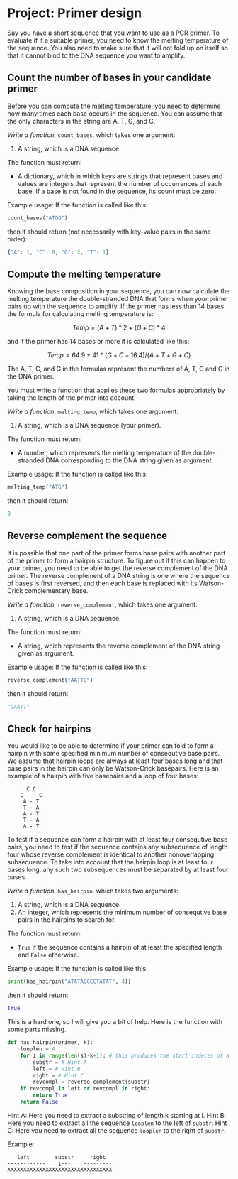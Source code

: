 

# Project: Primer design

Say you have a short sequence that you want to use as a PCR primer. To evaluate if it a suitable primer, you need to know the melting temperature of the sequence. You also need to make sure that it will not fold up on itself so that it cannot bind to the DNA sequence you want to amplify.

## Count the number of bases in your candidate primer

Before you can compute the melting temperature, you need to determine how many times each base occurs in the sequence. You can assume that the only characters in the string are A, T, G, and C.

*Write a function*, `count_bases`, which takes one argument:

1. A string, which is a DNA sequence.

The function must return:

* A dictionary, which in which keys are strings that represent bases and values are integers that represent the number of occurrences of each base. If a base is not found in the sequence, its count must be zero.

Example usage: If the function is called like this:

```python
count_bases("ATGG")
```

then it should return (not necessarily with key-value pairs in the same order):

```python
{"A": 1, "C": 0, "G": 2, "T": 1}
```

## Compute the melting temperature

Knowing the base composition in your sequence, you can now calculate the melting temperature the double-stranded DNA that forms when your primer pairs up with the sequence to amplify. If the primer has less than 14 bases the formula for calculating melting temperature is:

$$ Temp = (A + T) * 2 + (G + C) * 4 $$ 

and if the primer has 14 bases or more it is calculated like this:

$$ Temp = 64.9 + 41 * (G + C - 16.4) / (A + T + G + C) $$ 

 The A, T, C, and G in the formulas represent the numbers of A, T, C and G in the DNA primer.

You must write a function that applies these two formulas appropriately by taking the length of the primer into account.

*Write a function*, `melting_temp`, which takes one argument:

1. A string, which is a DNA sequence (your primer).

The function must return:

* A number, which represents the melting temperature of the double-stranded DNA corresponding to the DNA string given as argument.

Example usage: If the function is called like this:

```python
melting_temp("ATG")
```

then it should return:

```python
8
```


## Reverse complement the sequence

It is possible that one part of the primer forms base pairs with another part of the primer to form a hairpin structure. To figure out if this can happen to your primer, you need to be able to get the reverse complement of the DNA primer. The reverse complement of a DNA string is one where the sequence of bases is first reversed, and then each base is replaced with its Watson-Crick complementary base.

*Write a function*, `reverse_complement`, which takes one argument:

1. A string, which is a DNA sequence.

The function must return:

* A string, which represents the reverse complement of the DNA string given as argument.

Example usage: If the function is called like this:

```python
reverse_complement("AATTC")
```

then it should return:

```python
"GAATT"
```

## Check for hairpins

You would like to be able to determine if your primer can fold to form a hairpin with some specified minimum number of consequtive base pairs. We assume that hairpin loops are always at least four bases long and that base pairs in the hairpin can only be Watson-Crick basepairs. Here is an example of a hairpin with five basepairs and a loop of four bases:

```
      C C
    C     C
     A - T
     T - A
     A - T
     T - A
     A - T
```

To test if a sequence can form a hairpin with at least four consequtive base pairs, you need to test if the sequence contains any subsequence of length four whose reverse complement is identical to another nonoverlapping subsequence. To take into account that the hairpin loop is at least four bases long, any such two subsequences must be separated by at least four bases.

*Write a function*, `has_hairpin`, which takes two arguments:

1. A string, which is a DNA sequence.
2. An integer, which represents the minimum number of consequtive base pairs in the hairpins to search for.

The function must return:

* `True` if the sequence contains a hairpin of at least the specified length and `False` otherwise.

Example usage: If the function is called like this:

```python
print(has_hairpin("ATATACCCCTATAT", 4))
```

then it should return:

```python
True
```

This is a hard one, so I will give you a bit of help. Here is the function with some parts missing. 

```python
def has_hairpin(primer, k):
    looplen = 4
    for i in range(len(s)-k+1): # this produces the start indeces of all the substrings of length k
        substr = # Hint A 
        left = # Hint B 
        right = # Hint C
        revcompl = reverse_complement(substr)
    if revcompl in left or revcompl in right:
        return True
    return False
```

Hint A: Here you need to extract a substring of length k starting at i. Hint B: Here you need to extract all the sequence `looplen` to the left of `substr`. Hint C: Here you need to extract all the sequence `looplen` to the right of `substr`.

Example:

       left        substr     right
    ------------    i---    ---------
    XXXXXXXXXXXXXXXXXXXXXXXXXXXXXXXXX
